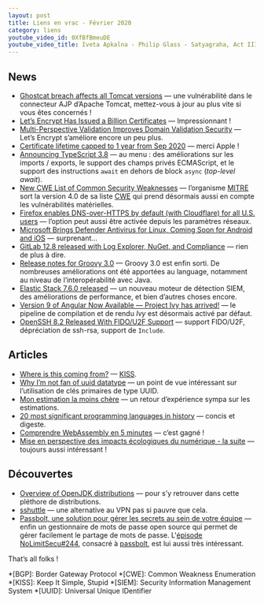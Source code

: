 ```yaml
---
layout: post
title: Liens en vrac - Février 2020
category: liens
youtube_video_id: 0XfBfBmeuDE
youtube_video_title: Iveta Apkalna - Philip Glass - Satyagraha, Act III, Finale
---
```


## News

* [Ghostcat breach affects all Tomcat versions](https://snyk.io/blog/ghostcat-breach-affects-all-tomcat-versions/)
  — une vulnérabilité dans le connecteur AJP d’Apache Tomcat, mettez-vous à jour au plus vite si vous êtes concernés !
* [Let’s Encrypt Has Issued a Billion Certificates](https://letsencrypt.org/2020/02/27/one-billion-certs.html)
  — Impressionnant !
* [Multi-Perspective Validation Improves Domain Validation Security](https://letsencrypt.org/2020/02/19/multi-perspective-validation.html)
  — Let’s Encrypt s’améliore encore un peu plus.
* [Certificate lifetime capped to 1 year from Sep 2020](https://scotthelme.co.uk/certificate-lifetime-capped-to-1-year-from-sep-2020/)
  — merci Apple !
* [Announcing TypeScript 3.8](https://devblogs.microsoft.com/typescript/announcing-typescript-3-8/)
  — au menu : des améliorations sur les imports / exports, le support des champs privés ECMAScript, et le support des
  instructions `await` en dehors de block `async` (_top-level await_).
* [New CWE List of Common Security Weaknesses](https://www.us-cert.gov/ncas/current-activity/2020/02/26/new-cwe-list-common-security-weaknesses-0)
  — l’organisme [MITRE](https://wikipedia.org/wiki/MITRE) sort la version 4.0 de sa liste [CWE](https://cwe.mitre.org/)
  qui prend désormais aussi en compte les vulnérabilités matérielles.
* [Firefox enables DNS-over-HTTPS by default (with Cloudflare) for all U.S. users](https://thehackernews.com/2020/02/firefox-dns-over-https.html)
  — l’option peut aussi être activée depuis les paramètres réseaux.
* [Microsoft Brings Defender Antivirus for Linux, Coming Soon for Android and iOS](https://thehackernews.com/2020/02/windows-defender-atp-linux-android.html)
  — surprenant…
* [GitLab 12.8 released with Log Explorer, NuGet, and Compliance](https://about.gitlab.com/releases/2020/02/22/gitlab-12-8-released/)
  — rien de plus à dire.
* [Release notes for Groovy 3.0](http://groovy-lang.org/releasenotes/groovy-3.0.html)
  — Groovy 3.0 est enfin sorti. De nombreuses améliorations ont été apportées au language, notamment au niveau de
  l’interopérabilité avec Java.
* [Elastic Stack 7.6.0 released](https://www.elastic.co/blog/elastic-stack-7-6-0-released)
  — un nouveau moteur de détection SIEM, des améliorations de performance, et bien d’autres choses encore.
* [Version 9 of Angular Now Available — Project Ivy has arrived!](https://blog.angular.io/version-9-of-angular-now-available-project-ivy-has-arrived-23c97b63cfa3)
  — le pipeline de compilation et de rendu _Ivy_ est désormais activé par défaut.
* [OpenSSH 8.2 Released With FIDO/U2F Support](https://www.phoronix.com/scan.php?page=news_item&px=OpenSSH-8.2-Released)
  — support FIDO/U2F, dépréciation de ssh-rsa, support de `Include`.

## Articles

* [Where is this coming from?](https://techblog.bozho.net/where-is-this-coming-from/)
  — [KISS](https://fr.wikipedia.org/wiki/Principe_KISS).
* [Why I’m not fan of uuid datatype](https://www.depesz.com/2020/02/19/why-im-not-fan-of-uuid-datatype/)
  — un point de vue intéressant sur l’utilisation de clés primaires de type UUID.
* [Mon estimation la moins chère](https://www.arolla.fr/blog/2020/02/mon-estimation-la-moins-chere/)
  — un retour d’expérience sympa sur les estimations.
* [20 most significant programming languages in history](https://anarc.at/blog/2020-02-02-most-significant-programming-languages-history/)
  — concis et digeste.
* [Comprendre WebAssembly en 5 minutes](https://www.jesuisundev.com/comprendre-webassembly-en-5-minutes/)
  — c’est gagné !
* [Mise en perspective des impacts écologiques du numérique - la suite](https://www.raphael-lemaire.com/2020/02/02/mise-en-perspective-suite/)
  — toujours aussi intéressant !

## Découvertes

* [Overview of OpenJDK distributions](https://rafael.codes/openjdk/)
  — pour s’y retrouver dans cette pléthore de distributions.
* [sshuttle](https://github.com/sshuttle/sshuttle)
  — une alternative au VPN pas si pauvre que cela.
* [Passbolt, une solution pour gérer les secrets au sein de votre équipe](https://blog.octo.com/passbolt-une-solution-pour-gerer-les-secrets-au-sein-de-votre-equipe/)
  — enfin un gestionnaire de mots de passe open source qui permet de gérer facilement le partage de mots de passe.
  L'[épisode NoLimitSecu#244](https://www.nolimitsecu.fr/passbolt/), consacré à [passbolt](https://www.passbolt.com/),
  est lui aussi très intéressant.

That’s all folks !

*[BGP]: Border Gateway Protocol
*[CWE]: Common Weakness Enumeration
*[KISS]: Keep It Simple, Stupid
*[SIEM]: Security Information Management System
*[UUID]: Universal Unique IDentifier
